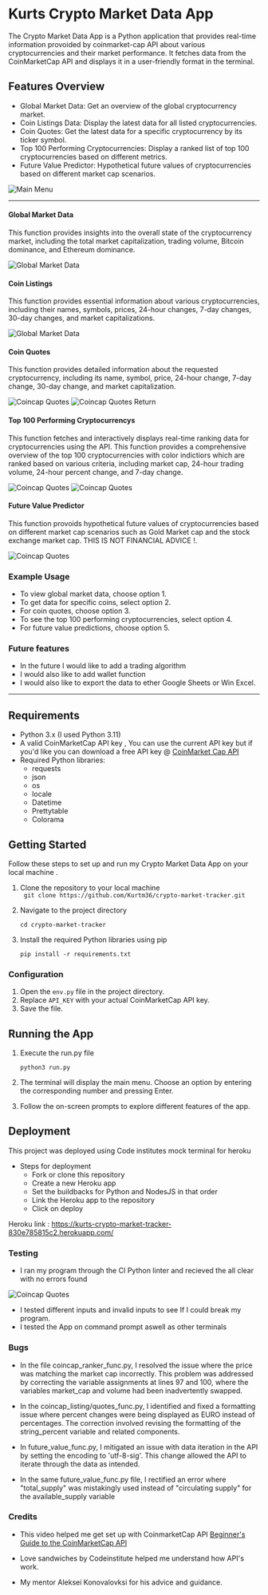 # Kurts Crypto Market Data App

The Crypto Market Data App is a Python application that provides real-time information provoided by coinmarket-cap API about various cryptocurrencies and their market performance. It fetches data from the CoinMarketCap API and displays it in a user-friendly format in the terminal.

## Features Overview
- Global Market Data: Get an overview of the global cryptocurrency market.
- Coin Listings Data: Display the latest data for all listed cryptocurrencies.
- Coin Quotes: Get the latest data for a specific cryptocurrency by its ticker symbol.
- Top 100 Performing Cryptocurrencies: Display a ranked list of top 100 cryptocurrencies based on different metrics.
- Future Value Predictor: Hypothetical future values of cryptocurrencies based on different market cap scenarios.

![Main Menu](/images/main-menu.png)

--- 

#### Global Market Data
This function provides insights into the overall state of the cryptocurrency market, including the total market capitalization, trading volume, Bitcoin dominance, and Ethereum dominance.

![Global Market Data](/images/global-market-data.png)

#### Coin Listings
This function provides essential information about various cryptocurrencies, including their names, symbols, prices, 24-hour changes, 7-day changes, 30-day changes, and market capitalizations.

![Global Market Data](/images/coincap-listings.png)

#### Coin Quotes 
This function provides detailed information about the requested cryptocurrency, including its name, symbol, price, 24-hour change, 7-day change, 30-day change, and market capitalization.

![Coincap Quotes](/images/coincap-quotes.png)
![Coincap Quotes Return](/images/coincap-quotes-results.png)

#### Top 100 Performing Cryptocurrencys
This function fetches and interactively displays real-time ranking data for cryptocurrencies using the API. This function provides a comprehensive overview of the top 100 cryptocurrencies with color indictiors which are ranked based on various criteria, including market cap, 24-hour trading volume, 24-hour percent change, and 7-day change.

![Coincap Quotes](/images/top-100-menu.png)
![Coincap Quotes](/images/top-100-table.png)

#### Future Value Predictor
This function provoids hypothetical future values of cryptocurrencies based on different market cap scenarios such as Gold Market cap and the stock exchange market cap. THIS IS NOT FINANCIAL ADVICE !.

![Coincap Quotes](/images/future-value.png)

### Example Usage
- To view global market data, choose option 1.
- To get data for specific coins, select option 2.
- For coin quotes, choose option 3.
- To see the top 100 performing cryptocurrencies, select option 4.
- For future value predictions, choose option 5.

### Future features 
- In the future I would like to add a trading algorithm
- I would also like to add wallet function
- I would also like to export the data to ether Google Sheets or Win Excel.

---

## Requirements
- Python 3.x (I used Python 3.11)
- A valid CoinMarketCap API key , You can use the current API key but if you'd like you can download a free API key @ [CoinMarket Cap API](https://coinmarketcap.com/api/)
- Required Python libraries:
    - requests
    - json
    - os
    - locale
    - Datetime
    - Prettytable
    - Colorama

## Getting Started 
Follow these steps to set up and run my Crypto Market Data App on your local machine .

1. Clone the repository to your local machine   
``` git clone https://github.com/Kurtm36/crypto-market-tracker.git```

2.  Navigate to the project directory
   
    ```cd crypto-market-tracker```

3. Install the required Python libraries using pip

    ```pip install -r requirements.txt```

### Configuration

1. Open the `env.py` file in the project directory.
2. Replace `API_KEY` with your actual CoinMarketCap API key.
3. Save the file.

## Running the App
1. Execute the run.py file

    ```python3 run.py ```

2. The terminal will display the main menu. Choose an option by entering the corresponding number and pressing Enter.  

3. Follow the on-screen prompts to explore different features of the app.


## Deployment 
This project was deployed using Code institutes mock terminal for heroku 
- Steps for deployment 
  - Fork or clone this repository
  - Create a new Heroku app
  - Set the buildbacks for Python and NodesJS in that order 
  - Link the Heroku app to the repository
  - Click on deploy 

Heroku link : https://kurts-crypto-market-tracker-830e785815c2.herokuapp.com/

### Testing 
- I ran my program through the CI Python linter and recieved the  all clear with no errors found  

![Coincap Quotes](/images/python-linter.png)

- I tested different inputs and invalid inputs to see If I could break my program.
- I tested the App on command prompt aswell as other terminals 

### Bugs
- In the file coincap_ranker_func.py, I resolved the issue where the price was matching the market cap incorrectly. This problem was addressed by correcting the variable assignments at lines 97 and 100, where the variables market_cap and volume had been inadvertently swapped.

- In the coincap_listing/quotes_func.py, I identified and fixed a formatting issue where percent changes were being displayed as EURO instead of percentages. The correction involved revising the formatting of the string_percent variable and related components.

- In future_value_func.py, I mitigated an issue with data iteration in the API by setting the encoding to 'utf-8-sig'. This change allowed the API to iterate through the data as intended.
  
- In the same future_value_func.py file, I rectified an error where "total_supply" was mistakingly used instead of "circulating supply" for the available_supply variable

### Credits 
- This video helped me get set up with CoinmarketCap API [Beginner's Guide to the CoinMarketCap API](https://www.youtube.com/watch?v=f3GfkvfpVAE)

- Love sandwiches by Codeinstitute helped me understand how API's work.

- My mentor Aleksei Konovalovksi for his advice and guidance.
